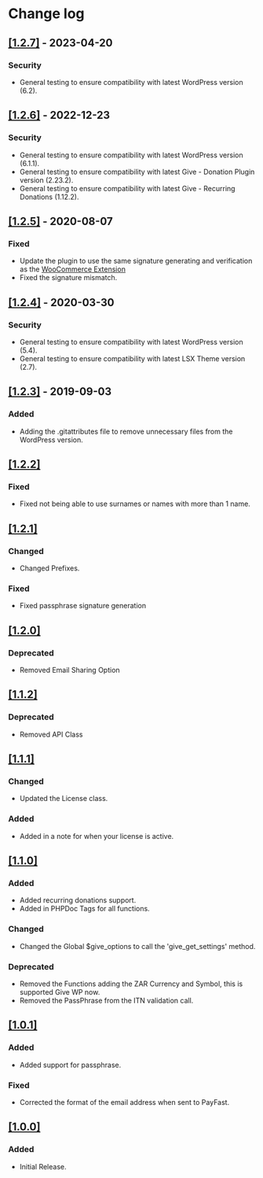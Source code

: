 # Change log

## [[1.2.7]](https://github.com/lightspeeddevelopment/lsx-give-payfast-gateway/releases/tag/1.2.7) - 2023-04-20

### Security
- General testing to ensure compatibility with latest WordPress version (6.2).

## [[1.2.6]](https://github.com/lightspeeddevelopment/lsx-give-payfast-gateway/releases/tag/1.2.6) - 2022-12-23

### Security
- General testing to ensure compatibility with latest WordPress version (6.1.1).
- General testing to ensure compatibility with latest Give - Donation Plugin version (2.23.2).
- General testing to ensure compatibility with latest Give - Recurring Donations (1.12.2).

## [[1.2.5]](https://github.com/lightspeeddevelopment/lsx-give-payfast-gateway/releases/tag/1.2.5) - 2020-08-07

### Fixed
- Update the plugin to use the same signature generating and verification as the [WooCommerce Extension](https://github.com/woocommerce/woocommerce-gateway-payfast/blob/master/includes/class-wc-gateway-payfast.php#L1046)
- Fixed the signature mismatch.

## [[1.2.4]](https://github.com/lightspeeddevelopment/lsx-give-payfast-gateway/releases/tag/1.2.4) - 2020-03-30

### Security
- General testing to ensure compatibility with latest WordPress version (5.4).
- General testing to ensure compatibility with latest LSX Theme version (2.7).

## [[1.2.3]](https://github.com/lightspeeddevelopment/lsx-give-payfast-gateway/releases/tag/1.2.3) - 2019-09-03

### Added
- Adding the .gitattributes file to remove unnecessary files from the WordPress version.


## [[1.2.2]]()

### Fixed
- Fixed not being able to use surnames or names with more than 1 name.


## [[1.2.1]]()

### Changed
- Changed Prefixes.

### Fixed
- Fixed passphrase signature generation


## [[1.2.0]]()

### Deprecated
- Removed Email Sharing Option


## [[1.1.2]]()

### Deprecated
- Removed API Class


## [[1.1.1]]()

### Changed
- Updated the License class.

### Added
- Added in a note for when your license is active.


## [[1.1.0]]()

### Added
- Added recurring donations support.
- Added in PHPDoc Tags for all functions.

### Changed
- Changed the Global $give_options to call the 'give_get_settings' method.

### Deprecated
- Removed the Functions adding the ZAR Currency and Symbol, this is supported Give WP now.
- Removed the PassPhrase from the ITN validation call.


## [[1.0.1]]()

### Added
- Added support for passphrase.

### Fixed
- Corrected the format of the email address when sent to PayFast.


## [[1.0.0]]()

### Added
- Initial Release.
